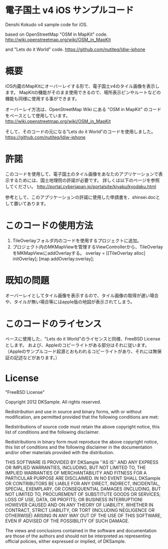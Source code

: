 # 電子国土 v4 iOS サンプルコード

Denshi Kokudo v4 sample code for iOS.

based on OpenStreetMap "OSM in MapKit" code.
http://wiki.openstreetmap.org/wiki/OSM_in_MapKit

and "Lets do it World" code.
https://github.com/nutiteq/ldiw-iphone

# 概要
iOS内蔵のMapKitにオーバーレイする形で、電子国土v4のタイル画像を表示します。
MapKitの機能がそのまま使用できるので、場所表示ピンやルートなどの機能も同様に使用する事ができます。

オーバーレイ方法は、OpenStreetMap Wiki にある "OSM in MapKit" のコードをベースとして使用しています。
http://wiki.openstreetmap.org/wiki/OSM_in_MapKit

そして、そのコードの元になる"Lets do it World"のコードを使用しました。
https://github.com/nutiteq/ldiw-iphone

# 許諾
このコードを使用して、電子国土のタイル画像をあなたのアプリケーションで表示するためには、国土地理院の許諾が必要です。
詳しくは以下のページを参照してください。
http://portal.cyberjapan.jp/portalsite/kiyaku/kyodaku.html

参考として、このアプリケーションの許諾に使用した申請書を、shinsei.docとして置いてあります。

# このコードの使用方法
1. TileOverlayフォルダ内のコードを使用するプロジェクトに追加。
2. プロジェクト内のMKMapViewを管理するViewControllerから、TileOverlayをMKMapViewにaddOverlayする。
    overlay = [[TileOverlay alloc] initOverlay];
    [map addOverlay:overlay];

# 既知の問題
オーバーレイとしてタイル画像を表示するので、タイル画像の取得が遅い場合や、タイルが無い場合等にはapple版の地図が表示されてしまう。

# このコードのライセンス
ベースに使用した、"Lets do it World"のライセンスと同様、FreeBSD Licenseとします。
および、Appleのコピーライトがある部分はそれに従います。（Appleのサンプルコード起源とおもわれるコピーライトがあり、それには無保証の記述などがあります。）

# License
"FreeBSD License"

Copyright 2012 DKSample. All rights reserved.

Redistribution and use in source and binary forms, with or without modification, are permitted provided that the following conditions are met:

Redistributions of source code must retain the above copyright notice, this list of conditions and the following disclaimer.

Redistributions in binary form must reproduce the above copyright notice, this list of conditions and the following disclaimer in the documentation and/or other materials provided with the distribution.

THIS SOFTWARE IS PROVIDED BY DKSample ''AS IS'' AND ANY EXPRESS OR IMPLIED WARRANTIES, INCLUDING, BUT NOT LIMITED TO, THE IMPLIED WARRANTIES OF MERCHANTABILITY AND FITNESS FOR A PARTICULAR PURPOSE ARE DISCLAIMED. IN NO EVENT SHALL DKSample OR CONTRIBUTORS BE LIABLE FOR ANY DIRECT, INDIRECT, INCIDENTAL, SPECIAL, EXEMPLARY, OR CONSEQUENTIAL DAMAGES (INCLUDING, BUT NOT LIMITED TO, PROCUREMENT OF SUBSTITUTE GOODS OR SERVICES; LOSS OF USE, DATA, OR PROFITS; OR BUSINESS INTERRUPTION) HOWEVER CAUSED AND ON ANY THEORY OF LIABILITY, WHETHER IN CONTRACT, STRICT LIABILITY, OR TORT (INCLUDING NEGLIGENCE OR OTHERWISE) ARISING IN ANY WAY OUT OF THE USE OF THIS SOFTWARE, EVEN IF ADVISED OF THE POSSIBILITY OF SUCH DAMAGE.

The views and conclusions contained in the software and documentation are those of the authors and should not be interpreted as representing official policies, either expressed or implied, of DKSample.
